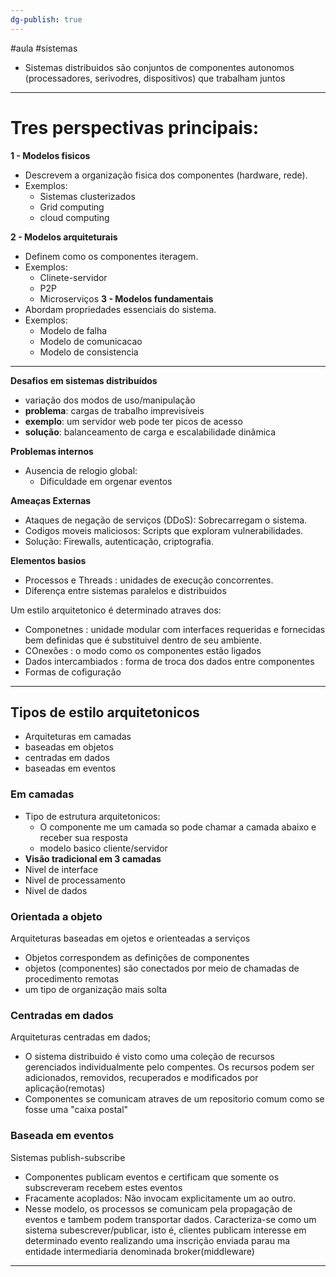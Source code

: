 ```yaml
---
dg-publish: true
---
```

#aula #sistemas 
- Sistemas distribuidos são conjuntos de componentes autonomos (processadores, serivodres, dispositivos) que trabalham juntos
---
# Tres perspectivas principais:
**1 - Modelos fisicos**
- Descrevem a organização fisica dos componentes (hardware, rede).
- Exemplos:
	- Sistemas clusterizados
	- Grid computing
	- cloud computing

**2 - Modelos arquiteturais**
- Definem como os componentes iteragem.
- Exemplos:
	- Clinete-servidor
	- P2P
	- Microserviços
**3 - Modelos fundamentais**
- Abordam propriedades essenciais do sistema.
- Exemplos: 
	- Modelo de falha
	- Modelo de comunicacao
	- Modelo de consistencia
---

**Desafios em sistemas distribuídos**
- variação dos modos de uso/manipulação
- **problema**: cargas de trabalho imprevisíveis
- **exemplo**: um servidor web pode ter picos de acesso
- **solução**: balanceamento de carga e escalabilidade dinâmica

**Problemas internos**
- Ausencia de relogio global:
	- Dificuldade em orgenar eventos

**Ameaças Externas**
- Ataques de negação de serviços (DDoS): Sobrecarregam o sistema.
- Codigos moveis maliciosos: Scripts que exploram vulnerabilidades.
- Solução: Firewalls, autenticação, criptografia.

**Elementos basios**
- Processos e Threads : unidades de execução concorrentes.
- Diferença entre sistemas paralelos e distribuidos

Um estilo arquitetonico é determinado atraves dos:
- Componetnes : unidade modular com interfaces requeridas e fornecidas bem definidas que é substituivel dentro de seu ambiente.
- COnexões : o modo como os componentes estão ligados
- Dados intercambiados : forma de troca dos dados entre componentes
- Formas de cofiguração
---
## Tipos de estilo arquitetonicos
- Arquiteturas em camadas
- baseadas em objetos
- centradas em dados
- baseadas em eventos
### Em camadas
- Tipo de estrutura arquitetonicos:
	- O componente me um camada so pode chamar a camada abaixo e receber sua resposta
	- modelo basico cliente/servidor
- **Visão tradicional em 3 camadas**
- Nivel de interface
- Nivel de processamento
- Nivel de dados
### Orientada a objeto
Arquiteturas baseadas em ojetos e orienteadas a serviços
- Objetos correspondem as definições de componentes
- objetos (componentes) são conectados por meio de chamadas de procedimento remotas
- um tipo de organização mais solta
### Centradas em dados
Arquiteturas centradas em dados;
- O sistema distribuido é visto como uma coleção de recursos gerenciados individualmente pelo compentes. Os recursos podem ser adicionados, removidos, recuperados e modificados por aplicação(remotas)
- Componentes se comunicam atraves de um repositorio comum como se fosse uma "caixa postal"
### Baseada em eventos
Sistemas publish-subscribe
- Componentes publicam eventos e certificam que somente os subscreveram recebem estes eventos
- Fracamente acoplados: Não invocam explicitamente um ao outro.
- Nesse modelo, os processos se comunicam pela propagação de eventos e tambem podem transportar dados. Caracteriza-se como um sistema subescrever/publicar, isto é, clientes publicam interesse em determinado evento realizando uma inscrição enviada parau ma entidade intermediaria denominada broker(middleware)

---
